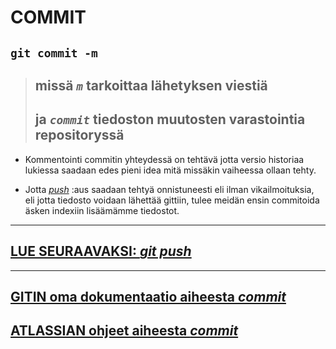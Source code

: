 # COMMIT

 ## `git commit -m`  
 > ## missä ***`m`*** tarkoittaa lähetyksen viestiä  
 > ## ja ***`commit`*** tiedoston muutosten varastointia repositoryssä

- Kommentointi commitin yhteydessä on tehtävä jotta versio historiaa lukiessa saadaan edes pieni idea mitä missäkin vaiheessa ollaan tehty. 

- Jotta [*push*](push.md) :aus saadaan tehtyä onnistuneesti eli ilman vikailmoituksia, eli jotta tiedosto voidaan lähettää  gittiin, tulee meidän ensin commitoida äsken indexiin lisäämämme tiedostot.



---

## [**LUE SEURAAVAKSI: *git push***](push.md)

---

## [**GITIN oma dokumentaatio aiheesta *commit***](https://git-scm.com/docs/git-commit)

## [**ATLASSIAN ohjeet aiheesta *commit***](https://www.atlassian.com/git/tutorials/saving-changes/git-commit)
